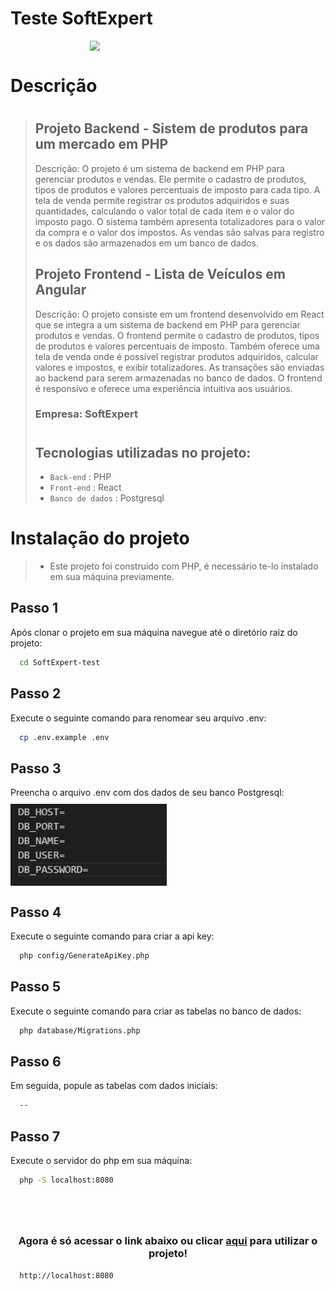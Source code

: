 # Teste SoftExpert

<img src="https://cdn2.softexpert.com/wp-content/uploads/2021/03/logo-home.png" width="250" style=" display: block;margin-left: auto;margin-right: auto;">

# Descrição

> #
> ## Projeto Backend - Sistem de produtos para um mercado em PHP
>
>Descrição: O projeto é um sistema de backend em PHP para gerenciar produtos e vendas. Ele permite o cadastro de produtos, tipos de produtos e valores percentuais de imposto para cada tipo. A tela de venda permite registrar os produtos adquiridos e suas quantidades, calculando o valor total de cada item e o valor do imposto pago. O sistema também apresenta totalizadores para o valor da compra e o valor dos impostos. As vendas são salvas para registro e os dados são armazenados em um banco de dados.
>
> ## Projeto Frontend - Lista de Veículos em Angular
> Descrição: O projeto consiste em um frontend desenvolvido em React que se integra a um sistema de backend em PHP para gerenciar produtos e vendas. O frontend permite o cadastro de produtos, tipos de produtos e valores percentuais de imposto. Também oferece uma tela de venda onde é possível registrar produtos adquiridos, calcular valores e impostos, e exibir totalizadores. As transações são enviadas ao backend para serem armazenadas no banco de dados. O frontend é responsivo e oferece uma experiência intuitiva aos usuários.
>
> ### Empresa: SoftExpert
>#
>
> ## Tecnologias utilizadas no projeto:
>  - `Back-end` : PHP
>  - `Front-end` : React
>  - `Banco de dados` : Postgresql
>#

# Instalação do projeto

> - Este projeto foi construido com PHP, é necessário te-lo instalado em sua máquina previamente.

 ## Passo 1
   Após clonar o projeto em sua máquina navegue até o diretório raiz do projeto:
```bash
  cd SoftExpert-test
```

 ## Passo 2
   Execute o seguinte comando para renomear seu arquivo .env:
```bash
  cp .env.example .env
```

 ## Passo 3
   Preencha o arquivo .env com dos dados de seu banco Postgresql:
<img src="uploads/env-example.png" width="250" style=" display: block;margin:10px auto 10px 0;">

 ## Passo 4
   Execute o seguinte comando para criar a api key:
```bash
  php config/GenerateApiKey.php
```

 ## Passo 5
   Execute o seguinte comando para criar as tabelas no banco de dados:
```bash
  php database/Migrations.php
```

 ## Passo 6
   Em seguida, popule as tabelas com dados iniciais:
```bash
  --
```

 ## Passo 7
   Execute o servidor do php em sua máquina:
```bash
  php -S localhost:8080  
```
#
<br>
 
<h3 align="center">Agora é só acessar o link abaixo ou clicar <a href="http://localhost:8080" target="_blank">aqui</a> para utilizar o projeto!</h3>

```bash
  http://localhost:8080
```